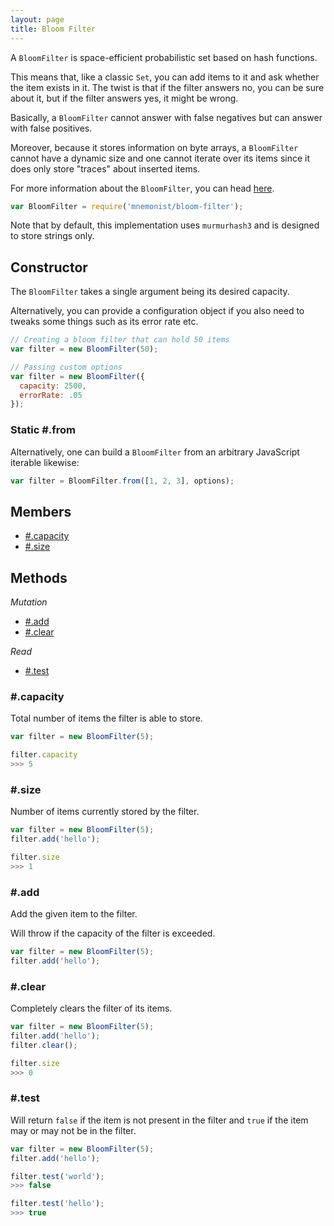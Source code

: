 ```yaml
---
layout: page
title: Bloom Filter
---
```


A `BloomFilter` is space-efficient probabilistic set based on hash functions.

This means that, like a classic `Set`, you can add items to it and ask whether the item exists in it. The twist is that if the filter answers no, you can be sure about it, but if the filter answers yes, it might be wrong.

Basically, a `BloomFilter` cannot answer with false negatives but can answer with false positives.

Moreover, because it stores information on byte arrays, a `BloomFilter` cannot have a dynamic size and one cannot iterate over its items since it does only store "traces" about inserted items.

For more information about the `BloomFilter`, you can head [here](https://en.wikipedia.org/wiki/Bloom_filter).

```js
var BloomFilter = require('mnemonist/bloom-filter');
```

Note that by default, this implementation uses `murmurhash3` and is designed to store strings only.

## Constructor

The `BloomFilter` takes a single argument being its desired capacity.

Alternatively, you can provide a configuration object if you also need to tweaks some things such as its error rate etc.

```js
// Creating a bloom filter that can hold 50 items
var filter = new BloomFilter(50);

// Passing custom options
var filter = new BloomFilter({
  capacity: 2500,
  errorRate: .05
});
```

### Static #.from

Alternatively, one can build a `BloomFilter` from an arbitrary JavaScript iterable likewise:

```js
var filter = BloomFilter.from([1, 2, 3], options);
```

## Members

* [#.capacity](#capacity)
* [#.size](#size)

## Methods

*Mutation*

* [#.add](#add)
* [#.clear](#clear)

*Read*

* [#.test](#test)

### #.capacity

Total number of items the filter is able to store.

```js
var filter = new BloomFilter(5);

filter.capacity
>>> 5
```

### #.size

Number of items currently stored by the filter.

```js
var filter = new BloomFilter(5);
filter.add('hello');

filter.size
>>> 1
```

### #.add

Add the given item to the filter.

Will throw if the capacity of the filter is exceeded.

```js
var filter = new BloomFilter(5);
filter.add('hello');
```

### #.clear

Completely clears the filter of its items.

```js
var filter = new BloomFilter(5);
filter.add('hello');
filter.clear();

filter.size
>>> 0
```

### #.test

Will return `false` if the item is not present in the filter and `true` if the item may or may not be in the filter.

```js
var filter = new BloomFilter(5);
filter.add('hello');

filter.test('world');
>>> false

filter.test('hello');
>>> true
```
